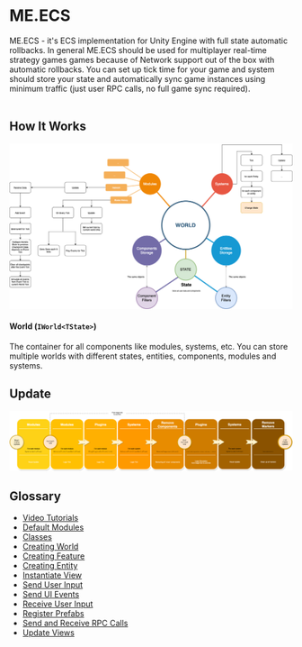 # ME.ECS
ME.ECS - it's ECS implementation for Unity Engine with full state automatic rollbacks.
In general ME.ECS should be used for multiplayer real-time strategy games games because of Network support out of the box with automatic rollbacks. You can set up tick time for your game and system should store your state and automatically sync game instances using minimum traffic (just user RPC calls, no full game sync required).
<br>
<br>

## How It Works
![](Readme/HowItWorks.png?raw=true "How It Works")
#### World (```IWorld<TState>```)
The container for all components like modules, systems, etc.
You can store multiple worlds with different states, entities, components, modules and systems.

## Update
![](Readme/UpdateTick.png?raw=true "Update Tick")

## Glossary
- [Video Tutorials](Docs/VideoTutorials.md)
- [Default Modules](Docs/DefaultModules.md)
- [Classes](Docs/Manual-Classes.md)
- [Creating World](Docs/Manual-CreatingWorld.md)
- [Creating Feature](Docs/Manual-CreatingFeature.md)
- [Creating Entity](Docs/Manual-CreatingEntities.md)
- [Instantiate View](Docs/Manual-InstantiatingViews.md)
- [Send User Input](Docs/Manual-SendingUserInputToWorld.md)
- [Send UI Events](Docs/Manual-SendingUIEventsToWorld.md)
- [Receive User Input](Docs/Manual-ReceivingUserInputInWorld.md)
- [Register Prefabs](Docs/Manual-RegisteringPrefabs.md)
- [Send and Receive RPC Calls](Docs/Manual-SendingAndReceivingRPCCalls.md)
- [Update Views](Docs/Manual-UpdatingViews.md)
